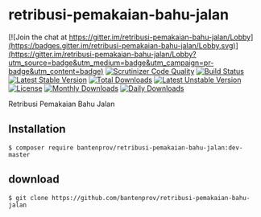 # retribusi-pemakaian-bahu-jalan

[![Join the chat at https://gitter.im/retribusi-pemakaian-bahu-jalan/Lobby](https://badges.gitter.im/retribusi-pemakaian-bahu-jalan/Lobby.svg)](https://gitter.im/retribusi-pemakaian-bahu-jalan/Lobby?utm_source=badge&utm_medium=badge&utm_campaign=pr-badge&utm_content=badge)
[![Scrutinizer Code Quality](https://scrutinizer-ci.com/g/bantenprov/retribusi-pemakaian-bahu-jalan/badges/quality-score.png?b=master)](https://scrutinizer-ci.com/g/bantenprov/retribusi-pemakaian-bahu-jalan/?branch=master)
[![Build Status](https://scrutinizer-ci.com/g/bantenprov/retribusi-pemakaian-bahu-jalan/badges/build.png?b=master)](https://scrutinizer-ci.com/g/bantenprov/retribusi-pemakaian-bahu-jalan/build-status/master)
[![Latest Stable Version](https://poser.pugx.org/bantenprov/retribusi-pemakaian-bahu-jalan/v/stable)](https://packagist.org/packages/bantenprov/retribusi-pemakaian-bahu-jalan)
[![Total Downloads](https://poser.pugx.org/bantenprov/retribusi-pemakaian-bahu-jalan/downloads)](https://packagist.org/packages/bantenprov/retribusi-pemakaian-bahu-jalan)
[![Latest Unstable Version](https://poser.pugx.org/bantenprov/retribusi-pemakaian-bahu-jalan/v/unstable)](https://packagist.org/packages/bantenprov/retribusi-pemakaian-bahu-jalan)
[![License](https://poser.pugx.org/bantenprov/retribusi-pemakaian-bahu-jalan/license)](https://packagist.org/packages/bantenprov/retribusi-pemakaian-bahu-jalan)
[![Monthly Downloads](https://poser.pugx.org/bantenprov/retribusi-pemakaian-bahu-jalan/d/monthly)](https://packagist.org/packages/bantenprov/retribusi-pemakaian-bahu-jalan)
[![Daily Downloads](https://poser.pugx.org/bantenprov/retribusi-pemakaian-bahu-jalan/d/daily)](https://packagist.org/packages/bantenprov/retribusi-pemakaian-bahu-jalan)

Retribusi Pemakaian Bahu Jalan

## Installation

~~~
$ composer require bantenprov/retribusi-pemakaian-bahu-jalan:dev-master
~~~

## download

~~~
$ git clone https://github.com/bantenprov/retribusi-pemakaian-bahu-jalan
~~~
